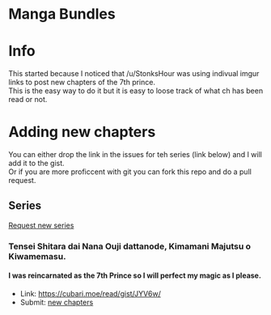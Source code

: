 # Manga Bundles

# Info

This started because I noticed that /u/StonksHour was using indivual imgur links to post new chapters of the 7th prince.  
This is the easy way to do it but it is easy to loose track of what ch has been read or not.

# Adding new chapters

You can either drop the link in the issues for teh series (link below) and I will add it to the gist.  
Or if you are more proficcent with git you can fork this repo and do a pull request.

## Series

[Request new series](https://github.com/AWHIS-Manga/Series/issues/2)


### Tensei Shitara dai Nana Ouji dattanode, Kimamani Majutsu o Kiwamemasu.
#### I was reincarnated as the 7th Prince so I will perfect my magic as I please.


* Link: https://cubari.moe/read/gist/JYV6w/
* Submit: [new chapters](https://github.com/AWHIS-Manga/Series/issues/1)
